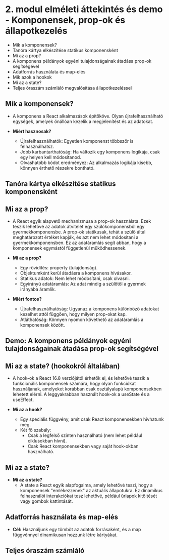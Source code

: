 # 2. modul elméleti áttekintés és demo - Komponensek, prop-ok és állapotkezelés

- Mik a komponensek?
- Tanóra kártya elkészítése statikus komponensként
- Mi az a prop?
- A komponens példányok egyéni tulajdonságainak átadása prop-ok segítségével
- Adatforrás használata és map-elés
- Mik azok a hookok
- Mi az a state?
- Teljes óraszám számláló megvalósítása állapotkezeléssel

## Mik a komponensek?

- A komponens a React alkalmazások építőköve. Olyan újrafelhasználható egységek, amelyek önállóan kezelik a megjelenítést és az adatokat.

- **Miért hasznosak?**
  - Újrafelhasználhatók: Egyetlen komponenst többször is felhasználhatsz.
  - Jobb karbantarthatóság: Ha változik egy komponens logikája, csak egy helyen kell módosítanod.
  - Olvashatóbb kódot eredményez: Az alkalmazás logikája kisebb, könnyen érthető részekre bontható.

## Tanóra kártya elkészítése statikus komponensként

## Mi az a prop?

- A React egyik alapvető mechanizmusa a prop-ok használata. Ezek teszik lehetővé az adatok átvitelét egy szülőkomponensből egy gyermekkomponensbe. A prop-ok statikusak, tehát a szülő által meghatározott értéket kapják, és azt nem lehet módosítani a gyermekkomponensben. Ez az adatáramlás segít abban, hogy a komponensek egymástól függetlenül működhessenek.

- **Mi az a prop?**

  - Egy rövidítés: property (tulajdonság).
  - Objektumként kerül átadásra a komponens hívásakor.
  - Statikus adatok: Nem lehet módosítani, csak olvasni.
  - Egyirányú adatáramlás: Az adat mindig a szülőtől a gyermek irányába áramlik.

- **Miért fontos?**
  - Újrafelhasználhatóság: Ugyanaz a komponens különböző adatokat kezelhet attól függően, hogy milyen prop-okat kap.
  - Átláthatóság: Könnyen nyomon követhető az adatáramlás a komponensek között.

## Demo: A komponens példányok egyéni tulajdonságainak átadása prop-ok segítségével

## Mi az a state? (hookokról általában)

- A hook-ok a React 16.8 verziójától érhetők el, és lehetővé teszik a funkcionális komponensek számára, hogy olyan funkciókat használjanak, amelyeket korábban csak osztályalapú komponensekben lehetett elérni. A leggyakrabban használt hook-ok a useState és a useEffect.

- **Mi az a hook?**

  - Egy speciális függvény, amit csak React komponensekben hívhatunk meg.
  - Két fő szabály:
    - Csak a legfelső szinten használható (nem lehet például ciklusokban hívni).
    - Csak React komponensekben vagy saját hook-okban használható.

## Mi az a state?

- **Mi az a state?**
  - A state a React egyik alapfogalma, amely lehetővé teszi, hogy a komponensek "emlékezzenek" az aktuális állapotukra. Ez dinamikus felhasználói interakciókat tesz lehetővé, például űrlapok kitöltését vagy gombok kattintását.

## Adatforrás használata és map-elés

- **Cél:** Használjunk egy tömböt az adatok forrásaként, és a map függvénnyel dinamikusan hozzunk létre kártyákat.

## Teljes óraszám számláló
